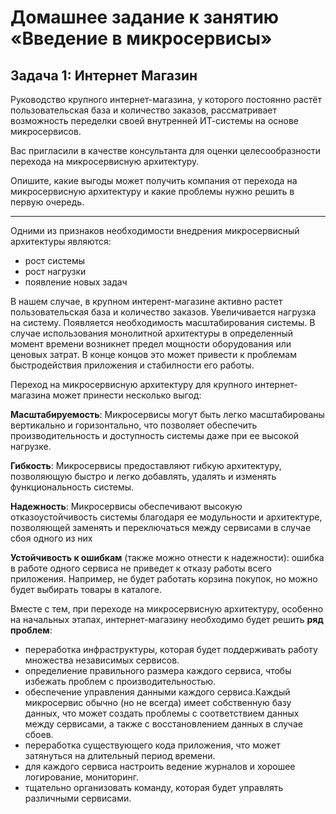 # Домашнее задание к занятию «Введение в микросервисы»

## Задача 1: Интернет Магазин

Руководство крупного интернет-магазина, у которого постоянно растёт пользовательская база и количество заказов, рассматривает возможность переделки своей внутренней   ИТ-системы на основе микросервисов. 

Вас пригласили в качестве консультанта для оценки целесообразности перехода на микросервисную архитектуру. 

Опишите, какие выгоды может получить компания от перехода на микросервисную архитектуру и какие проблемы нужно решить в первую очередь.

---

Одними из признаков необходимости внедрения микросервисный архитектуры являются:
- рост системы
- рост нагрузки
- появление новых задач

В нашем случае, в крупном интерент-магазине активно растет пользовательская база и количество заказов. Увеличивается нагрузка на систему.  Появляется необходимость масштабирования системы. В случае использования монолитной архитектуры в определенный момент времени возникнет предел  мощности оборудования или ценовых затрат. В конце концов это может привести к проблемам быстродействия приложения и стабилности его работы.

Переход на микросервисную архитектуру для крупного интернет-магазина может принести несколько выгод:

**Масштабируемость**: Микросервисы могут быть легко масштабированы вертикально и горизонтально, что позволяет обеспечить производительность и доступность системы даже при ее высокой нагрузке.

**Гибкость**: Микросервисы предоставляют гибкую архитектуру, позволяющую быстро и легко добавлять, удалять и изменять функциональность системы.

**Надежность**: Микросервисы обеспечивают высокую отказоустойчивость системы благодаря ее модульности и архитектуре, позволяющей заменять и переключаться между сервисами в случае сбоя одного из них

**Устойчивость к ошибкам** (также можно отнести к надежности): ошибка в работе одного сервиса не приведет к отказу работы всего приложения. Например, не будет работать корзина покупок, но можно будет выбирать товары в каталоге.

Вместе с тем, при переходе на микросервисную архитектуру, особенно на начальных этапах, интернет-магазину необходимо будет решить **ряд проблем**:
- переработка инфраструктуры, которая будет поддерживать работу множества независимых сервисов.
- определиение правильного размера каждого сервиса, чтобы избежать проблем с производительностью.
- обеспечение управления данными каждого сервиса.Каждый микросервис обычно (но не всегда) имеет собственную базу данных, что может создать проблемы с соответствием данных между сервисами, а также с восстановлением данных в случае сбоев.
-  переработка существующего кода приложения, что может затянуться на длительный период времени.
-  для каждого сервиса настроить ведение журналов и хорошее логирование, мониторинг.
-  тщательно организовать команду, которая будет управлять различными сервисами.
  